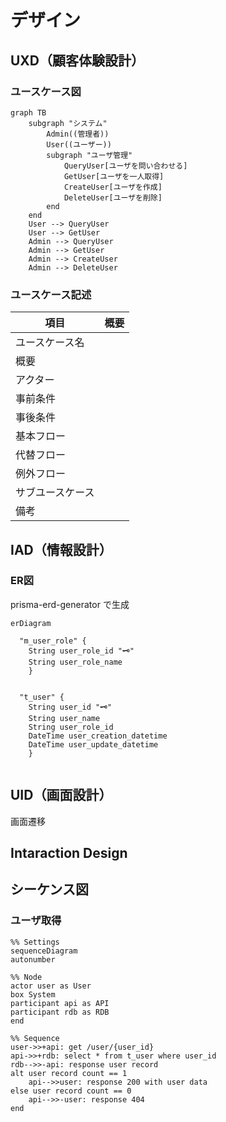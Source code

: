 # デザイン

## UXD（顧客体験設計）

### ユースケース図
```mermaid
graph TB
    subgraph "システム"
        Admin((管理者))
        User((ユーザー))
        subgraph "ユーザ管理"
            QueryUser[ユーザを問い合わせる]
            GetUser[ユーザを一人取得]
            CreateUser[ユーザを作成]
            DeleteUser[ユーザを削除]
        end
    end
    User --> QueryUser
    User --> GetUser
    Admin --> QueryUser
    Admin --> GetUser
    Admin --> CreateUser
    Admin --> DeleteUser
```

### ユースケース記述
| 項目             | 概要 |
| ---------------- | ---- |
| ユースケース名   |      |
| 概要             |      |
| アクター         |      |
| 事前条件         |      |
| 事後条件         |      |
| 基本フロー       |      |
| 代替フロー       |      |
| 例外フロー       |      |
| サブユースケース |      |
| 備考             |      |

## IAD（情報設計）

### ER図
prisma-erd-generator で生成
```mermaid
erDiagram

  "m_user_role" {
    String user_role_id "🗝️"
    String user_role_name 
    }
  

  "t_user" {
    String user_id "🗝️"
    String user_name 
    String user_role_id 
    DateTime user_creation_datetime 
    DateTime user_update_datetime 
    }
  
```

## UID（画面設計）
画面遷移


## Intaraction Design

## シーケンス図
### ユーザ取得
```mermaid
%% Settings
sequenceDiagram
autonumber

%% Node
actor user as User
box System
participant api as API
participant rdb as RDB
end

%% Sequence
user->>+api: get /user/{user_id}
api->>+rdb: select * from t_user where user_id
rdb-->>-api: response user record
alt user record count == 1
    api-->>user: response 200 with user data
else user record count == 0
    api-->>-user: response 404
end
```